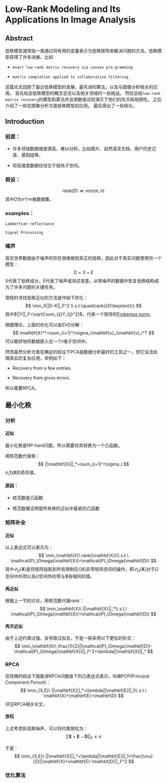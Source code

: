 # Low-Rank Modeling and Its Applications In Image Analysis

## Abstract

低秩模型通常指一类通过将有用的变量表示为低秩矩阵来解决问题的方法。低秩模型获得了许多进展，比如

- ```exact low-rank matrix recovery via convex pro-gramming```

- ```matrix completion applied to collaborative filtering```

这篇论文回顾了最近低秩模型的发展，最先进的算法，以及与图像分析相关的应用。
首先给出低秩模型的概念总览以及相关领域的一些挑战。
然后总结```low-rank matrix recovery```的模型和算法并且用数值试验演示了他们的优点和局限性。
之后介绍了一些在图像分析方面低秩模型的应用。
最后得出了一些结论。

## Introduction

### 前提：

- 许多领域数据维度很高，难以分析。比如图片、自然语言文档、用户历史记录、基因组等。

- 但高维度数据往往位于低纬子空间。

### 假设：

$$
rank(D) \ll min(m,n)
$$
其中$D$为$n$个$m$维数据集。

### examples：

```Lambertian reflectance```

```Signal Processing```

### 噪声

现实世界数据由于噪声的存在很难做到真正的低秩，因此对于真实问题使用另一个模型：
$$
D=X+E
$$
X代表了低秩成分，E代表了噪声或测试误差。从带噪声的数据中恢复低秩结构成为了许多问题的关键任务。

常规的寻找低秩近似的方法是作如下优化：
$$
\min_X||D-X||_F^2 \\
s.t.\quad{rank}(X)\leqslant{r}
$$
其中$||Y||_F=\sqrt{\sum_{ij}Y_{ij}^2}$，代表一个矩阵的[Frobenius norm](https://zh.wikipedia.org/wiki/%E7%9F%A9%E9%99%A3%E7%AF%84%E6%95%B8#%E5%BC%97%E7%BD%97%E8%B4%9D%E5%B0%BC%E4%B9%8C%E6%96%AF%E7%AF%84%E6%95%B0)。

根据理论，上面的优化可以由SVD分解：
$$
\mathbf{X}^*=\sum_{i=1}^r\sigma_i\mathbf{u}_i\mathbf{v}_i^T
$$
可以极好地将数据嵌入在一个r维子空间中。

然而虽然分析方案在确定的假设下PCA是数据分析最好的工具之一，但它没法处理真实的复杂应用，举例如下：

- Recovery from a few entries.

- Recovery from gross errors.

所以需要RPCA。

## 最小化秩

### 分析

#### 近似

最小化秩是NP-hard问题，所以需要将其转换为一个凸函数。

用核范数代替秩：
$$
||\mathbf{X}||_*=\sum_{i=1}^r\sigma_i
$$
$\sigma_i$为$\mathbf{X}$的奇异值。

#### 原因：

- 核范数是凸函数

- 核范数被证明是所有秩的近似中最紧的凸函数

### 矩阵补全

#### 近似

以上表达式可以表示为：
$$
\min_\mathbf{X}\ rank(\mathbf{X})\\
s.t.\ \mathcal{P}_\Omega(\mathbf{X})=\mathcal{P}_\Omega(\mathbf{D})
$$
其中$\mathcal{P}_\Omega(\mathbf{X})$是将矩阵投影到所有限制在$\Omega$的非零矩阵空间的操作，即$\mathcal{P}_\Omega(\mathbf{X})$对于$\Omega$空间中的项以及$\Omega$空间外的零与$\mathbf{X}$有相同的值。

#### 再近似

根据上一节的讨论，用核范数代替rank：
$$
\min_\mathbf{X}\ ||\mathbf{X}||_*\\
s.t.\ \mathcal{P}_\Omega(\mathbf{X})=\mathcal{P}_\Omega(\mathbf{D})
$$

#### 再次近似

由于上述约束过强，会导致过拟合，于是一般采用以下更松的形式：
$$
\min_\mathbf{X}\ \frac{1}{2}||\mathcal{P}_\Omega(\mathbf{D})-\mathcal{P}_\Omega(\mathbf{X})||_F^2+\lambda||\mathbf{X}||_*
$$

### RPCA

在轻微的假设下就能讲RPCA问题由下列凸表达式表示，叫做PCP(Principal Component Pursuit)：
$$
\min_{X,E}\ ||\mathbf{X}||_*+\lambda||\mathbf{E}||_1\\
s.t.\ \mathbf{X}+\mathbf{E}=\mathbf{D}
$$
详见RPCA相关论文。

#### 放松

上式考虑到高斯噪声，可以将约束放松为：
$$
||\mathbf{X}+\mathbf{E}-\mathbf{D}||_F\leq\sigma
$$

于是：
$$
\min_{X,E}\ ||\mathbf{X}||_*+\lambda||\mathbf{E}||_1+\frac{\mu}{2}||\mathbf{X}+\mathbf{E}-\mathbf{D}||_F^2
$$

### 优化算法
